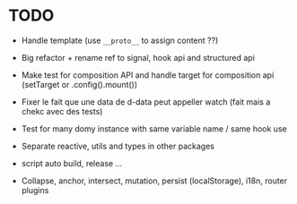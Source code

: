 # TODO

- Handle template (use `__proto__` to assign content ??)

- Big refactor + rename ref to signal, hook api and structured api
- Make test for composition API and handle target for composition api (setTarget or .config().mount())
- Fixer le fait que une data de d-data peut appeller watch (fait mais a chekc avec des tests)
- Test for many domy instance with same variable name / same hook use

- Separate reactive, utils and types in other packages
- script auto build, release ...

- Collapse, anchor, intersect, mutation, persist (localStorage), i18n, router plugins
